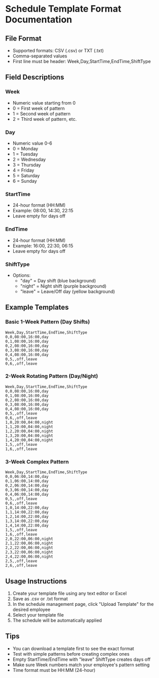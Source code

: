 # Schedule Template Format Documentation

## File Format
- Supported formats: CSV (.csv) or TXT (.txt)
- Comma-separated values
- First line must be header: Week,Day,StartTime,EndTime,ShiftType

## Field Descriptions

### Week
- Numeric value starting from 0
- 0 = First week of pattern
- 1 = Second week of pattern
- 2 = Third week of pattern, etc.

### Day
- Numeric value 0-6
- 0 = Monday
- 1 = Tuesday
- 2 = Wednesday
- 3 = Thursday
- 4 = Friday
- 5 = Saturday
- 6 = Sunday

### StartTime
- 24-hour format (HH:MM)
- Example: 08:00, 14:30, 22:15
- Leave empty for days off

### EndTime
- 24-hour format (HH:MM)
- Example: 16:00, 22:30, 06:15
- Leave empty for days off

### ShiftType
- Options:
  - "day" = Day shift (blue background)
  - "night" = Night shift (purple background)
  - "leave" = Leave/Off day (yellow background)

## Example Templates

### Basic 1-Week Pattern (Day Shifts)
```
Week,Day,StartTime,EndTime,ShiftType
0,0,08:00,16:00,day
0,1,08:00,16:00,day
0,2,08:00,16:00,day
0,3,08:00,16:00,day
0,4,08:00,16:00,day
0,5,,off,leave
0,6,,off,leave
```

### 2-Week Rotating Pattern (Day/Night)
```
Week,Day,StartTime,EndTime,ShiftType
0,0,08:00,16:00,day
0,1,08:00,16:00,day
0,2,08:00,16:00,day
0,3,08:00,16:00,day
0,4,08:00,16:00,day
0,5,,off,leave
0,6,,off,leave
1,0,20:00,04:00,night
1,1,20:00,04:00,night
1,2,20:00,04:00,night
1,3,20:00,04:00,night
1,4,20:00,04:00,night
1,5,,off,leave
1,6,,off,leave
```

### 3-Week Complex Pattern
```
Week,Day,StartTime,EndTime,ShiftType
0,0,06:00,14:00,day
0,1,06:00,14:00,day
0,2,06:00,14:00,day
0,3,06:00,14:00,day
0,4,06:00,14:00,day
0,5,,off,leave
0,6,,off,leave
1,0,14:00,22:00,day
1,1,14:00,22:00,day
1,2,14:00,22:00,day
1,3,14:00,22:00,day
1,4,14:00,22:00,day
1,5,,off,leave
1,6,,off,leave
2,0,22:00,06:00,night
2,1,22:00,06:00,night
2,2,22:00,06:00,night
2,3,22:00,06:00,night
2,4,22:00,06:00,night
2,5,,off,leave
2,6,,off,leave
```

## Usage Instructions

1. Create your template file using any text editor or Excel
2. Save as .csv or .txt format
3. In the schedule management page, click "Upload Template" for the desired employee
4. Select your template file
5. The schedule will be automatically applied

## Tips
- You can download a template first to see the exact format
- Test with simple patterns before creating complex ones
- Empty StartTime/EndTime with "leave" ShiftType creates days off
- Make sure Week numbers match your employee's pattern setting
- Time format must be HH:MM (24-hour)
